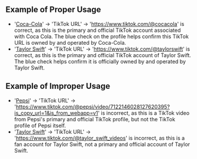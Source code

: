 ## Example of Proper Usage
* '[Coca-Cola](https://golden.com/wiki/The_Coca-Cola_Company-BG8K)' -> 'TikTok URL' -> 'https://www.tiktok.com/@cocacola' is correct, as this is the primary and official TikTok account associated with Coca Cola. The blue check on the profile helps confirm this TikTok URL is owned by and operated by Coca-Cola.
* '[Taylor Swift](https://golden.com/wiki/Taylor_Swift-VKZ3DY5)' -> 'TikTok URL' -> 'https://www.tiktok.com/@taylorswift' is correct, as this is the primary and official TikTok account of Taylor Swift. The blue check helps confirm it is officially owned by and operated by Taylor Swift.

## Example of Improper Usage
* '[Pepsi](https://golden.com/wiki/Pepsi-63AED)' -> 'TikTok URL' -> 'https://www.tiktok.com/@pepsi/video/7122146028127620395?is_copy_url=1&is_from_webapp=v1' is incorrect, as this is a TikTok video from Pepsi's primary and official TikTok profile, but not the TikTok profile of Pepsi itself.
* '[Taylor Swift](https://golden.com/wiki/Taylor_Swift-VKZ3DY5)' -> 'TikTok URL' -> 'https://www.tiktok.com/@taylor_swift_videos' is incorrect, as this is a fan account for Taylor Swift, not a primary and official account of Taylor Swift.
